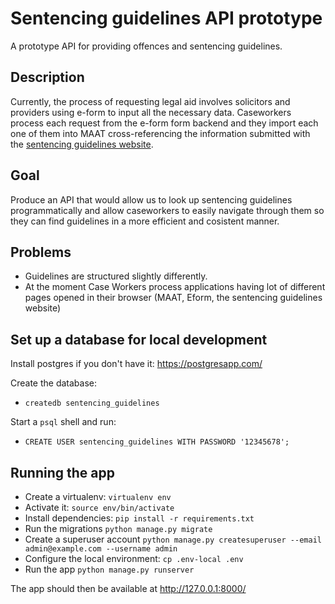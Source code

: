 # Sentencing guidelines API prototype

A prototype API for providing offences and sentencing guidelines.

## Description

Currently, the process of requesting legal aid involves solicitors and providers using e-form to input all the necessary data. Caseworkers process each request from the e-form form backend and they import each one of them into MAAT cross-referencing the information submitted with the [sentencing guidelines website](https://www.sentencingcouncil.org.uk/offences/). 

## Goal

Produce an API that would allow us to look up sentencing guidelines programmatically and allow caseworkers to easily navigate through them so they can find guidelines in a more efficient and cosistent manner.

## Problems
- Guidelines are structured slightly differently.
- At the moment Case Workers process applications having lot of different pages opened in their browser (MAAT, Eform, the sentencing guidelines website)

## Set up a database for local development
Install postgres if you don't have it: https://postgresapp.com/

Create the database:
- `createdb sentencing_guidelines`

Start a `psql` shell and run:
- `CREATE USER sentencing_guidelines WITH PASSWORD '12345678';`

## Running the app
- Create a virtualenv: `virtualenv env`
- Activate it: `source env/bin/activate`
- Install dependencies: `pip install -r requirements.txt`
- Run the migrations `python manage.py migrate`
- Create a superuser account `python manage.py createsuperuser --email admin@example.com --username admin`
- Configure the local environment: `cp .env-local .env`
- Run the app `python manage.py runserver`

The app should then be available at http://127.0.0.1:8000/
